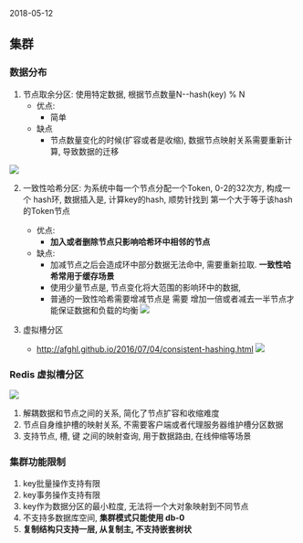 2018-05-12

## 集群

### 数据分布
1. 节点取余分区: 使用特定数据, 根据节点数量N--hash(key) % N
    - 优点:
        - 简单
    - 缺点
        - 节点数量变化的时候(扩容或者是收缩), 数据节点映射关系需要重新计算, 导致数据的迁移

![](https://github.com/t734070824/tq.java/blob/master/tq.java.redis/src/main/java/_redis_development_and_operation/_10_cluster/1.jpg?raw=true)

2. 一致性哈希分区: 为系统中每一个节点分配一个Token, 0-2的32次方, 构成一个 hash环, 数据插入是, 计算key的hash, 顺势针找到
    第一个大于等于该hash的Token节点
    - 优点:
        - **加入或者删除节点只影响哈希环中相邻的节点**
    - 缺点:
        - 加减节点之后会造成环中部分数据无法命中, 需要重新拉取. **一致性哈希常用于缓存场景**
        - 使用少量节点是, 节点变化将大范围的影响环中的数据,
        - 普通的一致性哈希需要增减节点是 需要 增加一倍或者减去一半节点才能保证数据和负载的均衡
![](https://github.com/t734070824/tq.java/blob/master/tq.java.redis/src/main/java/_redis_development_and_operation/_10_cluster/2.jpg?raw=true)

3. 虚拟槽分区
    - http://afghl.github.io/2016/07/04/consistent-hashing.html 
![](https://github.com/t734070824/tq.java/blob/master/tq.java.redis/src/main/java/_redis_development_and_operation/_10_cluster/3.jpg?raw=true)
    
### Redis 虚拟槽分区
![](https://github.com/t734070824/tq.java/blob/master/tq.java.redis/src/main/java/_redis_development_and_operation/_10_cluster/4.jpg?raw=true)

1. 解耦数据和节点之间的关系, 简化了节点扩容和收缩难度
2. 节点自身维护槽的映射关系, 不需要客户端或者代理服务器维护槽分区数据
3. 支持节点, 槽, 键 之间的映射查询, 用于数据路由, 在线伸缩等场景 

### 集群功能限制
1. key批量操作支持有限
2. key事务操作支持有限
3. key作为数据分区的最小粒度, 无法将一个大对象映射到不同节点
4. 不支持多数据库空间, **集群模式只能使用 db-0**
5. **复制结构只支持一层, 从复制主, 不支持嵌套树状**

